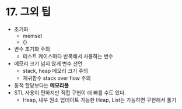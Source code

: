 # 17. 그외 팁

- 초기화
  - memset
  - {}
- 변수 초기화 주의
  - 테스트 케이스마다 반복해서 사용하는 변수
- 메모리 크기 넘지 않게 변수 선언
  - stack, heap 메모리 크기 주의
  - 재귀함수 stack over flow 주의
- 동적 할당보다는 **메모리풀**
- STL 사용이 편하지만 직접 구현이 더 빠를 수도 있다.
  - Heap, 내부 원소 업데이트 가능한 Heap, List는 가능하면 구현해서 풀기
